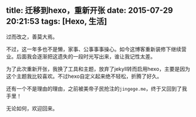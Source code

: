 title: 迁移到hexo，重新开张
date: 2015-07-29 20:21:53
tags: [Hexo, 生活]
---

过而改之，善莫大焉。

不过，这一年多也不是懒，家事、公事事事操心。如今这博客重新装修下继续营业。后面我会逐渐把这遗失的一段时光写出来，谁让我记性太差。

为了此次重新开张，我换了工具和主题，放弃了jekyll转而启用hexo，主要是因为这个主题我比较喜欢。不过hexo自定义起来绝不轻松，折腾了好久。

还有一个不是理由的理由，之前被美帝子民抢注的`jingege.me`，终于又回到了我手里！

无论如何，欢迎回来。